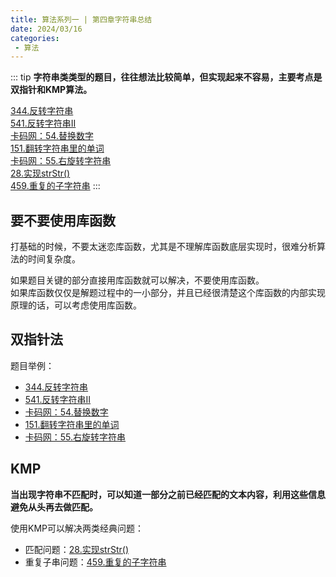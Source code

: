 ```yaml
---
title: 算法系列一 | 第四章字符串总结
date: 2024/03/16
categories:
 - 算法
---
```

::: tip
<b>字符串类类型的题目，往往想法比较简单，但实现起来不容易，主要考点是双指针和KMP算法。</b>

[344.反转字符串](/blogs/algorithm/leetcode344.md)<br/>
[541.反转字符串II](/blogs/algorithm/leetcode541.md)<br/>
[卡码网：54.替换数字](/blogs/algorithm/kama54.md)<br/>
[151.翻转字符串里的单词](/blogs/algorithm/leetcode151.md)<br/>
[卡码网：55.右旋转字符串](/blogs/algorithm/kama55.md)<br/>
[28.实现strStr()](/blogs/algorithm/leetcode28.md)<br/>
[459.重复的子字符串](/blogs/algorithm/leetcode459.md)
:::

## 要不要使用库函数
打基础的时候，不要太迷恋库函数，尤其是不理解库函数底层实现时，很难分析算法的时间复杂度。

如果题目关键的部分直接用库函数就可以解决，不要使用库函数。<br/>
如果库函数仅仅是解题过程中的一小部分，并且已经很清楚这个库函数的内部实现原理的话，可以考虑使用库函数。

## 双指针法
题目举例：
- [344.反转字符串](/blogs/algorithm/leetcode344.md)
- [541.反转字符串II](/blogs/algorithm/leetcode541.md)
- [卡码网：54.替换数字](/blogs/algorithm/kama54.md)
- [151.翻转字符串里的单词](/blogs/algorithm/leetcode151.md)
- [卡码网：55.右旋转字符串](/blogs/algorithm/kama55.md)

## KMP
**当出现字符串不匹配时，可以知道一部分之前已经匹配的文本内容，利用这些信息避免从头再去做匹配。**

使用KMP可以解决两类经典问题：
- 匹配问题：[28.实现strStr()](/blogs/algorithm/leetcode28.md)
- 重复子串问题：[459.重复的子字符串](/blogs/algorithm/leetcode459.md)
